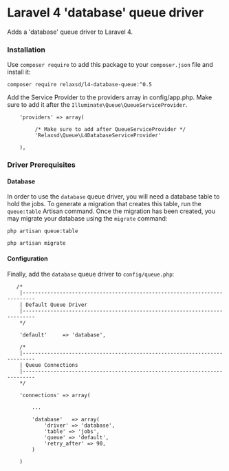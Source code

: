 # Laravel 4 'database' queue driver

Adds a 'database' queue driver to Laravel 4.

### Installation
Use `composer require` to add this package to your `composer.json` file and install it:

    composer require relaxsd/l4-database-queue:^0.5

Add the Service Provider to the providers array in config/app.php. 
Make sure to add it after the `Illuminate\Queue\QueueServiceProvider`.

````
    'providers' => array(

         /* Make sure to add after QueueServiceProvider */
         'Relaxsd\Queue\L4DatabaseServiceProvider'

    ),
````

### Driver Prerequisites

#### Database

In order to use the `database` queue driver, you will need a database table to hold the jobs. To generate a migration that creates this table, run the `queue:table` Artisan command. Once the migration has been created, you may migrate your database using the `migrate` command:

    php artisan queue:table

    php artisan migrate

#### Configuration

Finally, add the `database` queue driver to `config/queue.php`:

````
   /*
    |--------------------------------------------------------------------------
    | Default Queue Driver
    |--------------------------------------------------------------------------
    */

    'default'     => 'database',

    /*
    |--------------------------------------------------------------------------
    | Queue Connections
    |--------------------------------------------------------------------------
    */

    'connections' => array(

        ...
        
        'database'   => array(
            'driver' => 'database',
            'table' => 'jobs',
            'queue' => 'default',
            'retry_after' => 90,
        )

    )
````
